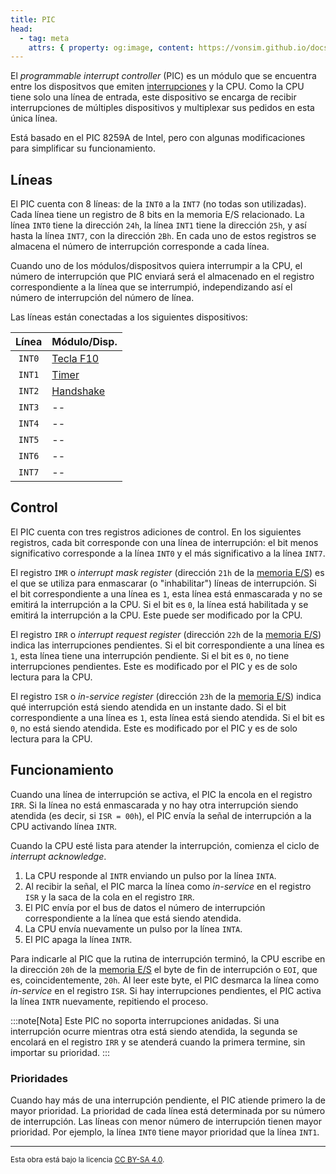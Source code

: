 ```yaml
---
title: PIC
head:
  - tag: meta
    attrs: { property: og:image, content: https://vonsim.github.io/docs/og/io/modules/pic.png }
---
```


El _programmable interrupt controller_ (PIC) es un módulo que se encuentra entre los dispositvos que emiten [interrupciones](/docs/cpu/#interrupciones) y la CPU. Como la CPU tiene solo una línea de entrada, este dispositivo se encarga de recibir interrupciones de múltiples dispositivos y multiplexar sus pedidos en esta única línea.

Está basado en el PIC 8259A de Intel, pero con algunas modificaciones para simplificar su funcionamiento.

## Líneas

El PIC cuenta con 8 líneas: de la `INT0` a la `INT7` (no todas son utilizadas). Cada línea tiene un registro de 8 bits en la memoria E/S relacionado. La línea `INT0` tiene la dirección `24h`, la línea `INT1` tiene la dirección `25h`, y así hasta la línea `INT7`, con la dirección `2Bh`. En cada uno de estos registros se almacena el número de interrupción corresponde a cada línea.

Cuando uno de los módulos/dispositvos quiera interrumpir a la CPU, el número de interrupción que PIC enviará será el almacenado en el registro correspondiente a la línea que se interrumpió, independizando así el número de interrupción del número de línea.

Las líneas están conectadas a los siguientes dispositivos:

| Línea  | Módulo/Disp.                             |
| :----: | :--------------------------------------- |
| `INT0` | [Tecla F10](/docs/io/devices/f10/)       |
| `INT1` | [Timer](/docs/io/devices/timer/)         |
| `INT2` | [Handshake](/docs/io/devices/handshake/) |
| `INT3` | --                                       |
| `INT4` | --                                       |
| `INT5` | --                                       |
| `INT6` | --                                       |
| `INT7` | --                                       |

## Control

El PIC cuenta con tres registros adiciones de control. En los siguientes registros, cada bit corresponde con una línea de interrupción: el bit menos significativo corresponde a la línea `INT0` y el más significativo a la línea `INT7`.

El registro `IMR` o _interrupt mask register_ (dirección `21h` de la [memoria E/S](/docs/io/modules/)) es el que se utiliza para enmascarar (o "inhabilitar") líneas de interrupción. Si el bit correspondiente a una línea es `1`, esta línea está enmascarada y no se emitirá la interrupción a la CPU. Si el bit es `0`, la línea está habilitada y se emitirá la interrupción a la CPU. Este puede ser modificado por la CPU.

El registro `IRR` o _interrupt request register_ (dirección `22h` de la [memoria E/S](/docs/io/modules/)) indica las interrupciones pendientes. Si el bit correspondiente a una línea es `1`, esta línea tiene una interrupción pendiente. Si el bit es `0`, no tiene interrupciones pendientes. Este es modificado por el PIC y es de solo lectura para la CPU.

El registro `ISR` o _in-service register_ (dirección `23h` de la [memoria E/S](/docs/io/modules/)) indica qué interrupción está siendo atendida en un instante dado. Si el bit correspondiente a una línea es `1`, esta línea está siendo atendida. Si el bit es `0`, no está siendo atendida. Este es modificado por el PIC y es de solo lectura para la CPU.

## Funcionamiento

Cuando una línea de interrupción se activa, el PIC la encola en el registro `IRR`. Si la línea no está enmascarada y no hay otra interrupción siendo atendida (es decir, si `ISR = 00h`), el PIC envía la señal de interrupción a la CPU activando línea `INTR`.

Cuando la CPU esté lista para atender la interrupción, comienza el ciclo de _interrupt acknowledge_.

1. La CPU responde al `INTR` enviando un pulso por la línea `INTA`.
2. Al recibir la señal, el PIC marca la línea como _in-service_ en el registro `ISR` y la saca de la cola en el registro `IRR`.
3. El PIC envía por el bus de datos el número de interrupción correspondiente a la línea que está siendo atendida.
4. La CPU envía nuevamente un pulso por la línea `INTA`.
5. El PIC apaga la línea `INTR`.

Para indicarle al PIC que la rutina de interrupción terminó, la CPU escribe en la dirección `20h` de la [memoria E/S](/docs/io/modules/) el byte de fin de interrupción o `EOI`, que es, coincidentemente, `20h`. Al leer este byte, el PIC desmarca la línea como _in-service_ en el registro `ISR`. Si hay interrupciones pendientes, el PIC activa la línea `INTR` nuevamente, repitiendo el proceso.

:::note[Nota]
Este PIC no soporta interrupciones anidadas. Si una interrupción ocurre mientras otra está siendo atendida, la segunda se encolará en el registro `IRR` y se atenderá cuando la primera termine, sin importar su prioridad.
:::

### Prioridades

Cuando hay más de una interrupción pendiente, el PIC atiende primero la de mayor prioridad. La prioridad de cada línea está determinada por su número de interrupción. Las líneas con menor número de interrupción tienen mayor prioridad. Por ejemplo, la línea `INT0` tiene mayor prioridad que la línea `INT1`.

---

<small>Esta obra está bajo la licencia <a target="_blank" rel="license noopener noreferrer" href="http://creativecommons.org/licenses/by-sa/4.0/">CC BY-SA 4.0</a>.</small>

